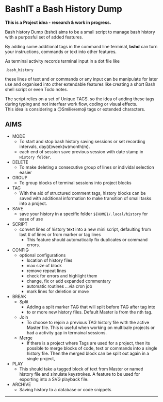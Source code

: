 # BashIT  a Bash History Dump #

**This is a Project idea - research & work in progress.**

Bash history Dump (bshd) aims to be a small script to manage bash history with a purposful set of added features.

By adding some additional tags in the command line terminal, **bshd** can turn your instructions, commands or text into other features.

As terminal activity records terminal input in a dot file like
``` 
.bash_history 
```
these lines of text and or commands or any input can be manipulate for later use and organised into other extendable features 
like creating a short Bash shell script or even Todo notes. 

The script relies on a set of Unique TAGS. so the idea of adding these tags during typing and not interfear work flow, coding or visual effects.  
This idea is considering a 😏Smilie/emoji tags or extended characters. 

## AIMS ##

- MODE
  - To start and stop bash history saving sessions or set recording intervals, day(d)week(w)month(m).
  - each end of session save previous session with date stamp in ```History folder```.
- DELETE
  - To make deleting a consecutive group of lines or individal selection easier
- GROUP
  - To group blocks of terminal sessions into project blocks
- TAG
  - With the aid of structured comment tags, history blocks can be saved
  with additional information to make transition of small tasks into
  a project.
- SAVE
  - save your history in a specific folder ```${HOME}/.local/history``` for ease of use
- SCRIPT
  - convert lines of history text into a new mini script, defaulting from last # of lines or from marker or tag lines
    - This feature should automatically fix duplicates or command errors.
- CONFIG
  - optional configurations 
    - location of history files
    -  max size of block
    -  remove repeat lines
    -  check for errors and highlight them
    -  change, fix or add expanded commentary
    -  automatic routines ...via cron job 
    -  mark lines for deletion or move  
- BREAK
  - Split
    - Adding a split marker TAG that will split before TAG after tag into
    - to or more new history files.  Default Master is from  the nth tag. 
  - Join
    - To choose to rejoin a previous TAG history file with the active Master file. This is useful when working on multibale projects or had a activity gap in termainal sessions.
  - Merge
    - If there is a project where Tags are used for a project, then its possible to merge blocks of code, text or commands into a single history file. Then the merged block can be split out again in a single project, 
- PLAY
    - This should take a tagged block of text from Master or named history file and simulate keystrokes. A feature to be used for exporting into a SVG playback file.
- ARCHIVE
  - Saving history to a database or code snippets.








   

---

